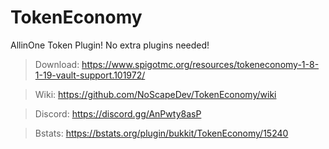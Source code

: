 # TokenEconomy
AllinOne Token Plugin! No extra plugins needed!

> Download: https://www.spigotmc.org/resources/tokeneconomy-1-8-1-19-vault-support.101972/

> Wiki: https://github.com/NoScapeDev/TokenEconomy/wiki

> Discord: https://discord.gg/AnPwty8asP

> Bstats: https://bstats.org/plugin/bukkit/TokenEconomy/15240

